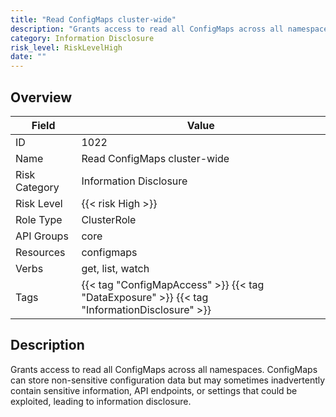```yaml
---
title: "Read ConfigMaps cluster-wide"
description: "Grants access to read all ConfigMaps across all namespaces. ConfigMaps can store non-sensitive configuration data but may sometimes inadvertently contain sensitive information, API endpoints, or settings that could be exploited, leading to information disclosure."
category: Information Disclosure
risk_level: RiskLevelHigh
date: ""
---
```


## Overview

| Field         | Value                                                                                        |
| ------------- | -------------------------------------------------------------------------------------------- |
| ID            | 1022                                                                                         |
| Name          | Read ConfigMaps cluster-wide                                                                 |
| Risk Category | Information Disclosure                                                                       |
| Risk Level    | {{< risk High >}}                                                                            |
| Role Type     | ClusterRole                                                                                  |
| API Groups    | core                                                                                         |
| Resources     | configmaps                                                                                   |
| Verbs         | get, list, watch                                                                             |
| Tags          | {{< tag "ConfigMapAccess" >}} {{< tag "DataExposure" >}} {{< tag "InformationDisclosure" >}} |

## Description

Grants access to read all ConfigMaps across all namespaces. ConfigMaps can store non-sensitive configuration data but may sometimes inadvertently contain sensitive information, API endpoints, or settings that could be exploited, leading to information disclosure.
